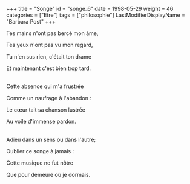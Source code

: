 +++
title = "Songe"
id = "songe_6"
date = 1998-05-29
weight = 46
categories = ["Etre"]
tags = ["philosophie"]
LastModifierDisplayName = "Barbara Post"
+++

Tes mains n'ont pas bercé mon âme,

Tes yeux n'ont pas vu mon regard,

Tu n'en sus rien, c'était ton drame

Et maintenant c'est bien trop tard.

 \
Cette absence qui m'a frustrée

Comme un naufrage à l'abandon :

Le cœur tait sa chanson lustrée

Au voile d'immense pardon.

 \
Adieu dans un sens ou dans l'autre;

Oublier ce songe à jamais :

Cette musique ne fut nôtre

Que pour demeure où je dormais.
